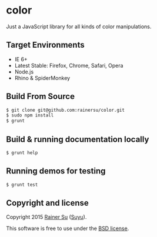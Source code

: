 # color
Just a JavaScript library for all kinds of color manipulations.

Target Environments
-------------------

- IE 6+
- Latest Stable: Firefox, Chrome, Safari, Opera
- Node.js
- Rhino & SpiderMonkey

Build From Source
-----------------

```bash
$ git clone git@github.com:rainersu/color.git
$ sudo npm install
$ grunt
```

Build & running documentation locally
-------------------------------------

```bash
$ grunt help
```

Running demos for testing
-------------------------

```bash
$ grunt test
```

Copyright and license
---------------------

Copyright 2015 [Rainer Su](mailto:rainersu@foxmail.com) ([Suyu](http://cn.linkedin.com/in/rainersu)).

This software is free to use under the [BSD license](https://github.com/rainersu/color/blob/master/LICENSE.md).
